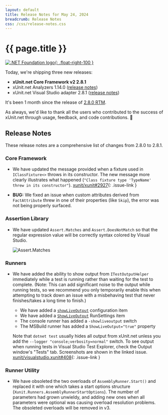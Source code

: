 ```yaml
---
layout: default
title: Release Notes for May 24, 2024
breadcrumb: Release Notes
css: /css/release-notes.css
---
```


# {{ page.title }}

[![.NET Foundation logo](https://raw.githubusercontent.com/xunit/media/main/dotnet-foundation.svg){: .float-right-100 }](https://dotnetfoundation.org/projects/project-detail/xunit)

Today, we're shipping three new releases:

* **xUnit.net Core Framework v2 2.8.1**
* xUnit.net Analyzers 1.14.0 ([release notes](/releases/analyzers/1.14.0))
* xUnit.net Visual Studio adapter 2.8.1 ([release notes](/releases/visualstudio/2.8.1))

It's been 1 month since the release of [2.8.0 RTM](2.8.0).

As always, we'd like to thank all the users who contributed to the success of xUnit.net through usage, feedback, and code contributions. 🎉

## Release Notes

These release notes are a comprehensive list of changes from 2.8.0 to 2.8.1.

### Core Framework

* We have updated the message provided when a fixture used in `IClassFixture<>` throws in its constructor. The new message more clearly illustrates what happened (`"Class fixture type 'TypeName' threw in its constructor"`). [xunit/xunit#2927](https://github.com/xunit/xunit/issues/2927){: .issue-link }

* **BUG:** We fixed an issue when custom attributes derived from `FactAttribute` threw in one of their properties (like `Skip`), the error was not being properly surfaced.

### Assertion Library

* We have updated `Assert.Matches` and `Assert.DoesNotMatch` so that the regular expression value will be correctly syntax colored by Visual Studio.

  ![Assert.Matches](/images/assert-matches.png)

### Runners

* We have added the ability to show output from `ITestOutputHelper` immediately while a test is running rather than waiting for the test to complete. (Note: This can add significant noise to the output while running tests, so we recommend you only temporarily enable this when attempting to track down an issue with a misbehaving test that never finishes/takes a long time to finish.)

  * We have added a [`showLiveOutput`](/docs/configuration-files#showLiveOutput) configuration item
  * We have added a [`ShowLiveOutput`](/docs/runsettings#ShowLiveOutput) RunSettings item
  * The console runner has added a `-showliveoutput` switch
  * The MSBuild runner has added a `ShowLiveOutput="true"` property

  Note that `dotnet test` usually hides all output from xUnit.net unless you add the `--logger "console;verbosity=normal"` switch. To see output when running tests in Visual Studio Test Explorer, check the Output window's "Tests" tab. Screenshots are shown in the linked issue. [xunit/visualstudio.xunit#408](https://github.com/xunit/visualstudio.xunit/issues/408){: .issue-link }

### Runner Utility

* We have obsoleted the two overloads of `AssemblyRunner.Start()` and replaced it with one which takes a start options structure (`Xunit.Runners.AssemblyRunnerStartOptions`). The number of parameters had grown unwieldy, and adding new ones when all parameters were optional was causing overload resolution problems. The obsoleted overloads will be removed in v3.
